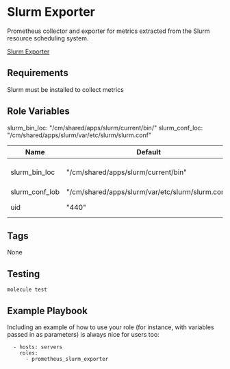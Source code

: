 Slurm Exporter
=========
Prometheus collector and exporter for metrics extracted from the Slurm resource scheduling system.

[Slurm Exporter](https://github.com/vpenso/prometheus-slurm-exporter)

Requirements
------------
Slurm must be installed to collect metrics

Role Variables
--------------
slurm_bin_loc: "/cm/shared/apps/slurm/current/bin/"
slurm_conf_loc: "/cm/shared/apps/slurm/var/etc/slurm/slurm.conf" 


| Name            | Default                                             | Description                 |
| --------------- | --------------------------------------------------- | --------------              |
| slurm_bin_loc   | "/cm/shared/apps/slurm/current/bin"                 | path for SLURM env variable |
| slurm_conf_lob  | "/cm/shared/apps/slurm/var/etc/slurm/slurm.conf"    | $SLURM_CONF                 |
| uid             | "440"                                               | UID to use for consistancy  |

Tags
--------------

None

Testing
--------------

`molecule test`

Example Playbook
----------------

Including an example of how to use your role (for instance, with variables passed in as parameters) is always nice for users too:

      - hosts: servers
        roles:
          - prometheus_slurm_exporter
